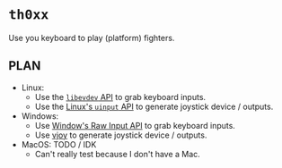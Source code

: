 # `th0xx`

Use you keyboard to play (platform) fighters.

## PLAN

- Linux:
  - Use the [`libevdev` API](https://www.freedesktop.org/software/libevdev/doc/latest/) to grab keyboard inputs.
  - Use the [Linux's `uinput` API]() to generate joystick device / outputs.
- Windows:
  - Use [Window's Raw Input API](https://learn.microsoft.com/en-us/windows/win32/inputdev/raw-input) to grab keyboard inputs.
  - Use [vjoy](https://sourceforge.net/projects/vjoystick/) to generate joystick device / outputs.
- MacOS: TODO / IDK
  - Can't really test because I don't have a Mac.
